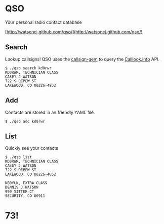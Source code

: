 # QSO

Your personal radio contact database

[http://watsoncj.github.com/qso/](http://watsoncj.github.com/qso/)

## Search

Lookup callsigns! QSO uses the [callsign-gem](https://github.com/CodeBlock/callsign-gem) to query the [Calllook.info](http://callook.info/) API.

    $ ./qso search kd0rwr
    KD0RWR, TECHNICIAN CLASS
    CASEY J WATSON
    722 S DEPEW ST
    LAKEWOOD, CO 80226-4852

## Add

Contacts are stored in an friendly YAML file.

    $ ./qso add kd0rwr

## List

Quickly see your contacts

    $ ./qso list
    KD0RWR, TECHNICIAN CLASS
    CASEY J WATSON
    722 S DEPEW ST
    LAKEWOOD, CO 80226-4852
    
    KB0YLK, EXTRA CLASS
    DENNIS J WATSON
    999 SITTER CT
    SECURITY, CO 80911

# 73!
